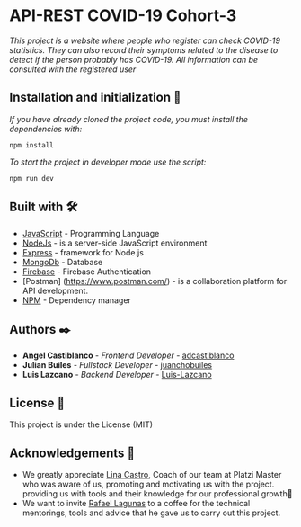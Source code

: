 # API-REST COVID-19 Cohort-3

_This project is a website where people who register can check COVID-19 statistics. They can also record their symptoms related to the disease to detect if the person probably has COVID-19. All information can be consulted with the registered user_

## Installation and initialization 🔧

_If you have already cloned the project code, you must install the dependencies with:_

```
npm install
```

_To start the project in developer mode use the script:_

```
npm run dev
```

## Built with 🛠️

- [JavaScript](https://www.javascript.com/) - Programming Language
- [NodeJs](https://https://nodejs.org/en//) - is a server-side JavaScript environment
- [Express](http://expressjs.com/) - framework for Node.js
- [MongoDb](https://www.mongodb.com/) - Database
- [Firebase](https://firebase.google.com/) - Firebase Authentication
- [Postman] (https://www.postman.com/) - is a collaboration platform for API development.
- [NPM](https://www.npmjs.com/) - Dependency manager



## Authors ✒️

- **Angel Castiblanco** - _Frontend Developer_ - [adcastiblanco](https://github.com/adcastiblanco)
- **Julian Builes** - _Fullstack Developer_ - [juanchobuiles](https://github.com/juanchobuiles)
- **Luis Lazcano** - _Backend Developer_ - [Luis-Lazcano](https://github.com/Luis-Lazcano)

## License 📄

This project is under the License (MIT)

## Acknowledgements 🎁

- We greatly appreciate [Lina Castro](https://github.com/lirrumscode), Coach of our team at Platzi Master who was aware of us, promoting and motivating us with the project. providing us with tools and their knowledge for our professional growth📢
- We want to invite [Rafael Lagunas](https://github.com/rafastaria) to a coffee for the technical mentorings, tools and advice that he gave us to carry out this project.

